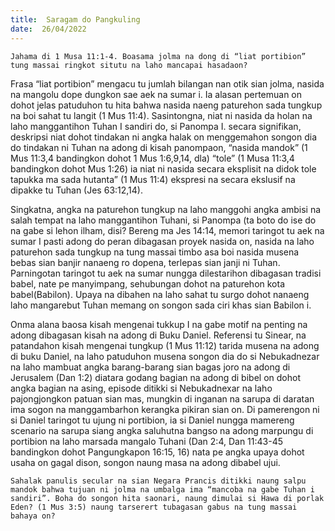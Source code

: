 ```yaml
---
title:  Saragam do Pangkuling
date:  26/04/2022
---
```


`Jahama di 1 Musa 11:1-4. Boasama jolma na dong di “liat portibion” tung massai ringkot situtu na laho mancapai hasadaon?`

Frasa “liat portibion” mengacu tu jumlah bilangan nan otik sian jolma, nasida na mangolu dope dungkon sae aek na sumar i. Ia alasan pertemuan on dohot jelas patuduhon tu hita bahwa nasida naeng paturehon sada tungkup na boi sahat tu langit (1 Mus 11:4). Sasintongna, niat ni nasida da holan na laho manggantihon Tuhan I sandiri do, si Panompa I. secara signifikan, deskripsi niat dohot tindakan ni angka halak on menggemahon songon dia do tindakan ni Tuhan na adong di kisah panompaon, “nasida mandok” (1 Mus 11:3,4 bandingkon dohot 1 Mus 1:6,9,14, dla) “tole” (1 Musa 11:3,4 bandingkon dohot  Mus 1:26) ia niat ni nasida secara eksplisit na didok tole tapukka ma sada hutanta” (1 Mus 11:4) ekspresi na secara ekslusif na dipakke tu Tuhan (Jes 63:12,14).

Singkatna, angka na paturehon tungkup na laho manggohi angka ambisi na salah tempat na laho manggantihon Tuhani, si Panompa (ta boto do ise do na gabe si lehon ilham, disi? Bereng ma Jes 14:14, memori taringot tu aek na sumar I pasti adong do peran dibagasan proyek nasida on, nasida na laho paturehon sada tungkup na tung massai timbo asa boi nasida musena bebas sian banjir nanaeng ro dopena, terlepas sian janji ni Tuhan. Parningotan taringot tu aek na sumar nungga dilestarihon dibagasan tradisi babel, nate pe manyimpang, sehubungan dohot na paturehon kota babel(Babilon). Upaya na dibahen na laho sahat tu surgo dohot nanaeng laho mangarebut Tuhan memang on songon sada ciri khas sian Babilon i.

Onma alana baosa kisah mengenai tukkup I na gabe motif na penting na adong dibagasan kisah na adong di Buku Daniel. Referensi tu Sinear, na patandahon kisah mengenai tungkup (1 Mus 11:12) tarida musena na adong di buku Daniel, na laho patuduhon musena songon dia do si Nebukadnezar na laho mambuat angka barang-barang sian bagas joro na adong di Jerusalem (Dan 1:2) diatara godang bagian na adong di bibel on dohot angka bagian na asing, episode ditikki si Nebukadnexar na laho pajongjongkon patuan sian mas, mungkin di inganan na sarupa di daratan ima sogon na manggambarhon kerangka pikiran sian on. Di pamerengon ni si Daniel taringot tu ujung ni portibion, ia si Daniel nungga mamereng scenario na sarupa siang angka saluhutna bangso na adong marpungu di portibion na laho marsada mangalo Tuhani (Dan 2:4, Dan 11:43-45 bandingkon dohot Pangungkapon 16:15, 16) nata pe angka upaya dohot usaha on gagal dison, songon naung masa na adong dibabel ujui.

`Sahalak panulis secular na sian Negara Prancis ditikki naung salpu mandok bahwa tujuan ni jolma na umbalga ima “mancoba na gabe Tuhan i sandiri”. Boha do songon hita saonari, naung dimulai si Hawa di porlak Eden? (1 Mus 3:5) naung tarserert tubagasan gabus na tung massai bahaya on?`